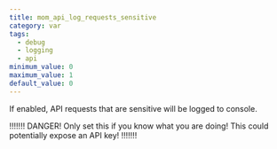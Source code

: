 ```yaml
---
title: mom_api_log_requests_sensitive
category: var
tags:
  - debug
  - logging
  - api
minimum_value: 0
maximum_value: 1
default_value: 0
---
```


If enabled, API requests that are sensitive will be logged to console.

<p>!!!!!!! DANGER! Only set this if you know what you are doing! This could potentially expose an API key! !!!!!!!</p>